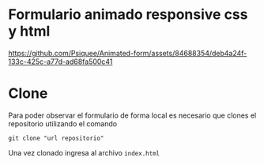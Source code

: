 # Formulario animado responsive css y html



https://github.com/Psiquee/Animated-form/assets/84688354/deb4a24f-133c-425c-a77d-ad68fa500c41


# Clone
Para poder observar el formulario de forma local es necesario que clones el repositorio utilizando el comando

`` git clone "url repositorio" ``

Una vez clonado ingresa al archivo `` index.html ``
